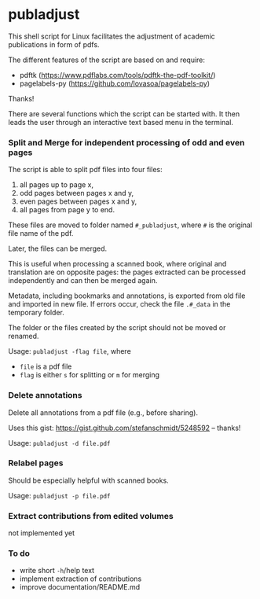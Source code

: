 # publadjust
This shell script for Linux facilitates the adjustment of academic publications in form of pdfs.

The different features of the script are based on and require:
* pdftk (https://www.pdflabs.com/tools/pdftk-the-pdf-toolkit/)
* pagelabels-py (https://github.com/lovasoa/pagelabels-py)

Thanks!

There are several functions which the script can be started with.
It then leads the user through an interactive text based menu in the terminal.

### Split and Merge for independent processing of odd and even pages

The script is able to split pdf files into four files:
1. all pages up to page x,
2. odd pages between pages x and y,
3. even pages between pages x and y,
4. all pages from page y to end.

These files are moved to folder named `#_publadjust`, where `#` is the original file name of the pdf.

Later, the files can be merged.

This is useful when processing a scanned book, where original and translation are on opposite pages:
the pages extracted can be processed independently and can then be merged again.

Metadata, including bookmarks and annotations, is exported from old file and imported in new file.
If errors occur, check the file `.#_data` in the temporary folder.

The folder or the files created by the script should not be moved or renamed.

Usage: `publadjust -flag file`, where
- `file` is a pdf file
- `flag` is either `s` for splitting or `m` for merging

### Delete annotations
Delete all annotations from a pdf file (e.g., before sharing).

Uses this gist: https://gist.github.com/stefanschmidt/5248592 – thanks!

Usage: `publadjust -d file.pdf`

### Relabel pages
Should be especially helpful with scanned books.

Usage: `publadjust -p file.pdf`

### Extract contributions from edited volumes

not implemented yet

### To do

- write short `-h`/help text
- implement extraction of contributions
- improve documentation/README.md
